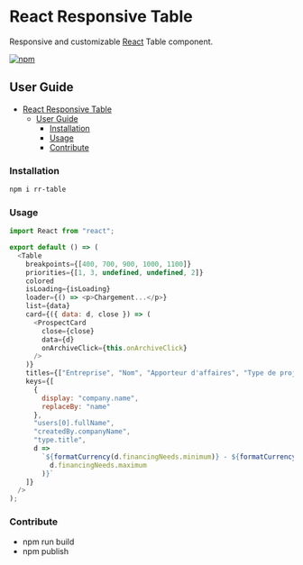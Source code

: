 # React Responsive Table

Responsive and customizable [React](https://reactjs.org/) Table component.

[![npm](https://img.shields.io/npm/v/rr-table.svg)](https://www.npmjs.com/package/rr-table)

## User Guide

- [React Responsive Table](#react-responsive-table)
  - [User Guide](#user-guide)
    - [Installation](#installation)
    - [Usage](#usage)
    - [Contribute](#contribute)

### Installation

```bash
npm i rr-table
```

### Usage

```javascript
import React from "react";

export default () => (
  <Table
    breakpoints={[400, 700, 900, 1000, 1100]}
    priorities={[1, 3, undefined, undefined, 2]}
    colored
    isLoading={isLoading}
    loader={() => <p>Chargement...</p>}
    list={data}
    card={({ data: d, close }) => (
      <ProspectCard
        close={close}
        data={d}
        onArchiveClick={this.onArchiveClick}
      />
    )}
    titles={["Entreprise", "Nom", "Apporteur d'affaires", "Type de projet"]}
    keys={[
      {
        display: "company.name",
        replaceBy: "name"
      },
      "users[0].fullName",
      "createdBy.companyName",
      "type.title",
      d =>
        `${formatCurrency(d.financingNeeds.minimum)} - ${formatCurrency(
          d.financingNeeds.maximum
        )}`
    ]}
  />
);
```

### Contribute

- npm run build
- npm publish
